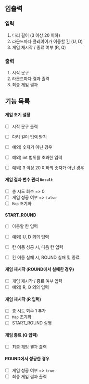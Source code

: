 ## 입출력

### 입력

1. 다리 길이 (3 이상 20 이하)
2. 라운드마다 플레이어가 이동할 칸 (U, D)
3. 게임 재시작 / 종료 여부 (R, Q)

### 출력

1. 시작 문구
2. 라운드마다 결과 출력
3. 최종 게임 결과

## 기능 목록

#### 게임 초기 설정

- [ ] 시작 문구 출력

- [ ] 다리 길이 입력 받기
- [ ] 예외) 숫자가 아닌 경우
- [ ] 예외) int 범위를 초과한 입력
- [ ] 예외) 3 이상 20 이하의 숫자가 아닌 경우

#### 게임 결과 변수 관리 `Result`

- [ ] 총 시도 회수 => 0
- [ ] 게임 성공 여부 => `false`
- [ ] `Map` 초기화

#### START_ROUND

- [ ] 이동할 칸 입력
- [ ] 예외) U, D 외의 입력

- [ ] 칸 이동 성공 시, 다음 칸 입력
- [ ] 칸 이동 실패 시, ROUND 실패 및 종료

#### 게임 재시작 (ROUND에서 실패한 경우)

- [ ] 게임 재시작 / 종료 여부 입력
- [ ] 예외) R, Q 외의 입력

#### 게임 재시작 (R 입력)

- [ ] 총 시도 회수 1 추가
- [ ] `Map` 초기화
- [ ] START_ROUND 실행

#### 게임 종료 (Q 입력)

- [ ] 최종 게임 결과 출력

#### ROUND에서 성공한 경우

- [ ] 게임 성공 여부 => `true`
- [ ] 최종 게임 결과 출력